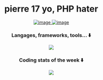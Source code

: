 <h1 align="center">pierre 17 yo, PHP hater</h1>

<div>
  <p align="center">
  <a href="https://github.com/Piarre">
    <img alt="image" src="https://stats.piarre.app/api?username=Piarre&theme=tokyonight&show_icons=true&hide_border=true&count_private=true&include_all_commits=true&exclude_repo=github-readme-stats" />
  </a>
  <a href="https://github.com/Piarre">
    <img alt="image" src="https://stats.piarre.app/api/top-langs/?username=Piarre&langs_count=8&theme=tokyonight&hide_border=true&layout=compact&exclude_repo=github-readme-stats"/>
  </a>
</p>

<h3 align="center">Langages, frameworks, tools... ⬇️</h3>
<p align="center">
  <a href="https://skillicons.dev">
    <img src="https://skillicons.dev/icons?i=ts,js,rust,php,powershell,swift,java,py,bash,spring,vite,react,nextjs,tailwind,nodejs,vscode,visualstudio,idea,androidstudio,github,git,docker,electron,express,linux,prisma,mongodb,mysql,firebase,postman,vercel&perline=8" />
  </a>
</p>

<h3 align="center">Coding stats of the week ⬇️</h3>
<p align="center">
  <a>
    <img src="https://stats.piarre.app/api/wakatime?username=Piarre_&hide=TEXT,TOML,XML,&title_color=FFF&theme=tokyonight&hide_border=true&exclude_repo=github-readme-stats">
  </a>
</p>
</div>
